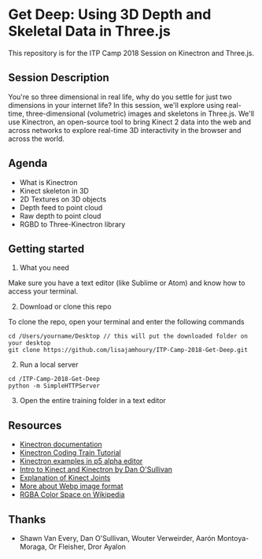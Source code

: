 # Get Deep: Using 3D Depth and Skeletal Data in Three.js

This repository is for the ITP Camp 2018 Session on Kinectron and Three.js. 

## Session Description

You're so three dimensional in real life, why do you settle for just two dimensions in your internet life? In this session, we'll explore using real-time, three-dimensional (volumetric) images and skeletons in Three.js. We'll use Kinectron, an open-source tool to bring Kinect 2 data into the web and across networks to explore real-time 3D interactivity in the browser and across the world.

## Agenda 

* What is Kinectron 
* Kinect skeleton in 3D 
* 2D Textures on 3D objects
* Depth feed to point cloud
* Raw depth to point cloud 
* RGBD to Three-Kinectron library

## Getting started

1. What you need 

Make sure you have a text editor (like Sublime or Atom) and know how to access your terminal. 

2. Download or clone this repo

To clone the repo, open your terminal and enter the following commands

```
cd /Users/yourname/Desktop // this will put the downloaded folder on your desktop
git clone https://github.com/lisajamhoury/ITP-Camp-2018-Get-Deep.git

```

2. Run a local server 

```
cd /ITP-Camp-2018-Get-Deep
python -m SimpleHTTPServer
```

3. Open the entire training folder in a text editor


## Resources

* [Kinectron documentation](https://kinectron.github.io/)
* [Kinectron Coding Train Tutorial](https://www.youtube.com/watch?v=BV6xK3EOznI)
* [Kinectron examples in p5 alpha editor](https://github.com/kinectron/kinectron/wiki/Kinectron-Examples-in-P5-Alpha-Editor)
* [Intro to Kinect and Kinectron by Dan O'Sullivan](https://itp.nyu.edu/classes/dance-f16/kinect/)
* [Explanation of Kinect Joints](https://github.com/kinectron/kinectron/issues/12)
* [More about Webp image format](https://developers.google.com/speed/webp/)
* [RGBA Color Space on Wikipedia](https://en.wikipedia.org/wiki/RGBA_color_space)
  

## Thanks

* Shawn Van Every, Dan O'Sullivan, Wouter Verweirder, Aarón Montoya-Moraga, Or Fleisher, Dror Ayalon